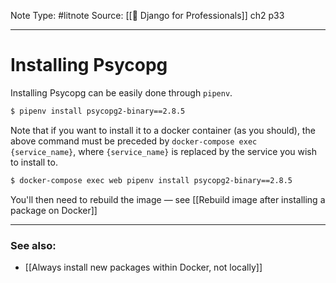 Note Type: #litnote
Source: [[📖 Django for Professionals]] ch2 p33

---
# Installing Psycopg
Installing Psycopg can be easily done through `pipenv`.
```bash
$ pipenv install psycopg2-binary==2.8.5
```

Note that if you want to install it to a docker container (as you should), the above command must be preceded by `docker-compose exec {service_name}`, where `{service_name}` is replaced by the service you wish to install to.
```bash
$ docker-compose exec web pipenv install psycopg2-binary==2.8.5
```

You'll then need to rebuild the image — see [[Rebuild image after installing a package on Docker]]

---
### See also:
- [[Always install new packages within Docker, not locally]]